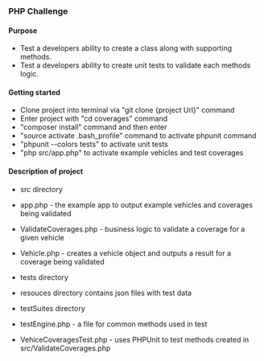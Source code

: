### PHP Challenge
#### Purpose
* Test a developers ability to create a class along with supporting methods.
* Test a developers ability to create unit tests to validate each methods logic.

#### Getting started
* Clone project into terminal via "git clone {project Url}" command
* Enter project with "cd coverages" command
* "composer install" command and then enter
* "source activate .bash_profile" command to activate phpunit command
* "phpunit --colors tests" to activate unit tests
* "php src/app.php" to activate example vehicles and test coverages

#### Description of project
* src directory
 * app.php - the example app to output example vehicles and coverages being validated
 * ValidateCoverages.php - business logic to validate a coverage for a given vehicle
 * Vehicle.php - creates a vehicle object and outputs a result for a coverage being validated

* tests directory
 * resouces directory contains json files with test data
 * testSuites directory
  * testEngine.php - a file for common methods used in test
  * VehiceCoveragesTest.php - uses PHPUnit to test methods created in src/ValidateCoverages.php
